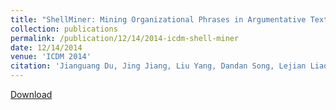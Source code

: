 ```yaml
---
title: "ShellMiner: Mining Organizational Phrases in Argumentative Texts in Social Media"
collection: publications
permalink: /publication/12/14/2014-icdm-shell-miner
date: 12/14/2014
venue: 'ICDM 2014'
citation: 'Jianguang Du, Jing Jiang, Liu Yang, Dandan Song, Lejian Liao. ShellMiner: Mining Organizational Phrases in Argumentative Texts in Social Media. In Proceedings of the 14th IEEE International Conference on Data Mining (ICDM 2014 ), Shenzhen, China, December 14-17, 2014. Short Paper. Acceptance rate = 19.7% (143 out of 727). '
---
```


<a href='http://yangliuy.github.io/files/papers/14-ICDM-shellMiner.pdf'>Download</a>
